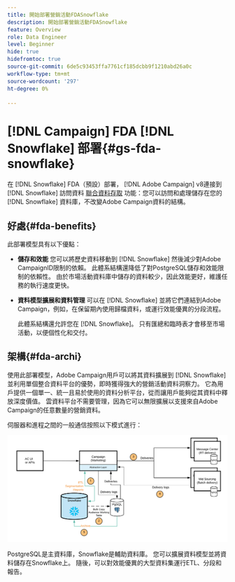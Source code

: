 ```yaml
---
title: 開始部署營銷活動FDASnowflake
description: 開始部署營銷活動FDASnowflake
feature: Overview
role: Data Engineer
level: Beginner
hide: true
hidefromtoc: true
source-git-commit: 6de5c93453ffa7761cf185dcbb9f1210abd26a0c
workflow-type: tm+mt
source-wordcount: '297'
ht-degree: 0%

---
```


# [!DNL Campaign] FDA [!DNL Snowflake] 部署{#gs-fda-snowflake}

在 [!DNL Snowflake] FDA（預設）部署， [!DNL Adobe Campaign] v8連接到 [!DNL Snowflake] 訪問資料 [聯合資料存取](../connect/fda.md) 功能：您可以訪問和處理儲存在您的 [!DNL Snowflake] 資料庫，不改變Adobe Campaign資料的結構。

## 好處{#fda-benefits}

此部署模型具有以下優點：

* **儲存和效能**
您可以將歷史資料移動到 [!DNL Snowflake] 然後減少對Adobe CampaignID限制的依賴。 此體系結構還降低了對PostgreSQL儲存和效能限制的依賴性。 由於市場活動資料庫中儲存的資料較少，因此效能更好，維護任務的執行速度更快。

* **資料模型擴展和資料管理**
可以在 [!DNL Snowflake] 並將它們連結到Adobe Campaign，例如，在保留期內使用歸檔資料，或運行效能優異的分段流程。

   此體系結構還允許您在 [!DNL Snowflake]。 只有匯總和臨時表才會移至市場活動，以便個性化和交付。


## 架構{#fda-archi}

使用此部署模型，Adobe Campaign用戶可以將其資料擴展到 [!DNL Snowflake] 並利用單個整合資料平台的優勢，即時獲得強大的營銷活動資料洞察力。 它為用戶提供一個單一、統一且易於使用的資料分析平台，從而讓用戶能夠從其資料中釋放深度價值。 雲資料平台不需要管理，因為它可以無限擴展以支援來自Adobe Campaign的任意數量的營銷資料。

伺服器和進程之間的一般通信按照以下模式進行：

![](assets/fda-architecture.png)

PostgreSQL是主資料庫，Snowflake是輔助資料庫。 您可以擴展資料模型並將資料儲存在Snowflake上。 隨後，可以對效能優異的大型資料集運行ETL、分段和報告。
